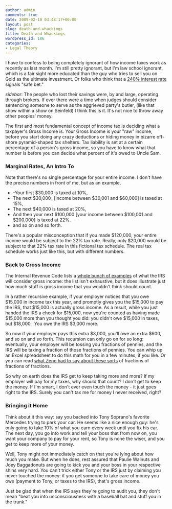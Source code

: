 ```yaml
---
author: admin
comments: true
date: 2009-02-10 03:48:17+00:00
layout: post
slug: death-and-whackings
title: Death and Whackings
wordpress_id: 186
categories:
- Legal Theory
---
```


I have to confess to being completely ignorant of how income taxes work as recently as last month. I'm still pretty ignorant, but I'm law school ignorant, which is a fair sight more educated than the guy who tries to sell you on Gold as the ultimate investment. Or folks who think that a [240% interest rate](http://dealbook.blogs.nytimes.com/2009/01/28/troubled-times-bring-mini-madoffs-to-light/) signals "safe bet."

*sidebar*: The people who lost their savings were, by and large, operating through brokers. If ever there were a time when judges should consider sentencing someone to serve as the aggrieved party's butler, (like that show within a show on Seinfeld) I think this is it. It's not nice to throw away other peoples' money.<!-- more -->

The first and most fundamental concept of income tax is deciding what a taxpayer's Gross Income is. Your Gross Income is your "raw" income, before you start doing any crazy deductions or hiding money in bizarre off-shore pyramid-shaped tax shelters. Tax liability is set at a certain percentage of a person's gross income, so you have to know what that number is before you can decide what percent of it's owed to Uncle Sam.  

### Marginal Rates, An Intro To

Note that there's no single percentage for your entire income. I don't have the precise numbers in front of me, but as an example,

- -Your first $30,000 is taxed at 10%,
- The next $30,000_ [income between $30,001 and $60,000] is taxed at 15%,
- The next $40,000 is taxed at 20%,
- And then your next $100,000 [your income between $100,001 and $200,000] is taxed at 22%.
- and so on and so forth.

There's a popular misconception that if you made $120,000, your entire income would be subject to the 22% tax rate. Really, only $20,000 would be subject to that 22% tax rate in this fictional tax schedule. The real tax schedule works just like this, but with different numbers.

### Back to Gross Income

The Internal Revenue Code lists a [whole bunch of examples](http://www4.law.cornell.edu/uscode/26/usc_sec_26_00000061----000-.html) of what the IRS will consider gross income: the list isn't exhaustive, but it does illustrate just how much stuff is gross income that you wouldn't think should count.

In a rather recursive example, if your employer notices that you owe $15,000 in income tax this year, and promptly gives you the $15,000 to pay the IRS, that $15,000 is actually gross income. As a result, while you just handed the IRS a check for $15,000, now you're counted as having made $15,000 more than you thought you did: you didn't owe $15,000 in taxes, but $18,000.  You owe the IRS $3,000 more.

So now if your employer pays this extra $3,000, you'll owe an extra $600, and so on and so forth. This recursion can only go on for so long: eventually, your employer will be tossing you fractions of pennies, and the IRS will be taxing a fraction of those fractions of pennies. You can whip up an Excel spreadsheet to do this math for you in a few minutes, if you like. Or you can read [what Zeno had to say about these sorts](http://plato.stanford.edu/entries/paradox-zeno/#AchTor) of fractions of fractions of fractions.

So why on earth does the IRS get to keep taking more and more? If my employer will pay for my taxes, why should that count? I don't get to keep the money. If I'm smart, I don't ever even touch the money - it just goes right to the IRS. Surely you can't tax me for money I never received, right?

### Bringing it Home

Think about it this way: say you backed into Tony Soprano's favorite Mercedes trying to park your car. He seems like a nice enough guy: he's only going to take 10% of what you earn every week until you fix his car. The next day, you go into work and tell your boss that from now on, you want your company to pay for your rent, so Tony is none the wiser, and you get to keep more of your money.

Well, Tony might not immediately catch on that you're lying about how much you make. But when he does, rest assured that Paulie Walnuts and Joey Baggadonuts are going to kick you and your boss in your respective shins very hard. You can't trick either Tony or the IRS just by claiming you never touched the money: if you get someone to take care of money you owe (payment to Tony, or taxes to the IRS), that's gross income.

Just be glad that when the IRS says they're going to audit you, they don't mean "beat you into unconsciousness with a baseball bat and stuff you in the trunk."
